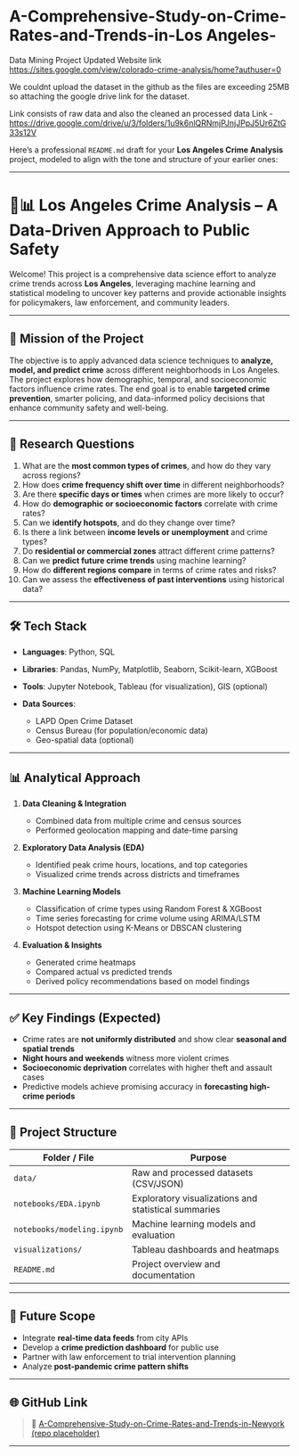 # A-Comprehensive-Study-on-Crime-Rates-and-Trends-in-Los Angeles-
Data Mining Project
 Updated Website link  https://sites.google.com/view/colorado-crime-analysis/home?authuser=0

 
We couldnt upload the dataset in the github as the files are exceeding 25MB so attaching the google drive link for the dataset.

Link consists of raw data and also the cleaned an processed data 
Link - https://drive.google.com/drive/u/3/folders/1u9k6nlQRNmjPJnjJPpJ5Ur6ZtG33s12V

Here’s a professional `README.md` draft for your **Los Angeles Crime Analysis** project, modeled to align with the tone and structure of your earlier ones:

---

# 🚓📊 Los Angeles Crime Analysis – A Data-Driven Approach to Public Safety

Welcome! This project is a comprehensive data science effort to analyze crime trends across **Los Angeles**, leveraging machine learning and statistical modeling to uncover key patterns and provide actionable insights for policymakers, law enforcement, and community leaders.

---

## 🎯 Mission of the Project

The objective is to apply advanced data science techniques to **analyze, model, and predict crime** across different neighborhoods in Los Angeles. The project explores how demographic, temporal, and socioeconomic factors influence crime rates. The end goal is to enable **targeted crime prevention**, smarter policing, and data-informed policy decisions that enhance community safety and well-being.

---

## 🧠 Research Questions

1. What are the **most common types of crimes**, and how do they vary across regions?
2. How does **crime frequency shift over time** in different neighborhoods?
3. Are there **specific days or times** when crimes are more likely to occur?
4. How do **demographic or socioeconomic factors** correlate with crime rates?
5. Can we **identify hotspots**, and do they change over time?
6. Is there a link between **income levels or unemployment** and crime types?
7. Do **residential or commercial zones** attract different crime patterns?
8. Can we **predict future crime trends** using machine learning?
9. How do **different regions compare** in terms of crime rates and risks?
10. Can we assess the **effectiveness of past interventions** using historical data?

---

## 🛠 Tech Stack

* **Languages**: Python, SQL
* **Libraries**: Pandas, NumPy, Matplotlib, Seaborn, Scikit-learn, XGBoost
* **Tools**: Jupyter Notebook, Tableau (for visualization), GIS (optional)
* **Data Sources**:

  * LAPD Open Crime Dataset
  * Census Bureau (for population/economic data)
  * Geo-spatial data (optional)

---

## 📊 Analytical Approach

1. **Data Cleaning & Integration**

   * Combined data from multiple crime and census sources
   * Performed geolocation mapping and date-time parsing

2. **Exploratory Data Analysis (EDA)**

   * Identified peak crime hours, locations, and top categories
   * Visualized crime trends across districts and timeframes

3. **Machine Learning Models**

   * Classification of crime types using Random Forest & XGBoost
   * Time series forecasting for crime volume using ARIMA/LSTM
   * Hotspot detection using K-Means or DBSCAN clustering

4. **Evaluation & Insights**

   * Generated crime heatmaps
   * Compared actual vs predicted trends
   * Derived policy recommendations based on model findings

---

## ✅ Key Findings (Expected)

* Crime rates are **not uniformly distributed** and show clear **seasonal and spatial trends**
* **Night hours and weekends** witness more violent crimes
* **Socioeconomic deprivation** correlates with higher theft and assault cases
* Predictive models achieve promising accuracy in **forecasting high-crime periods**

---

## 📁 Project Structure

| Folder / File              | Purpose                                              |
| -------------------------- | ---------------------------------------------------- |
| `data/`                    | Raw and processed datasets (CSV/JSON)                |
| `notebooks/EDA.ipynb`      | Exploratory visualizations and statistical summaries |
| `notebooks/modeling.ipynb` | Machine learning models and evaluation               |
| `visualizations/`          | Tableau dashboards and heatmaps                      |
| `README.md`                | Project overview and documentation                   |

---

## 🔮 Future Scope

* Integrate **real-time data feeds** from city APIs
* Develop a **crime prediction dashboard** for public use
* Partner with law enforcement to trial intervention planning
* Analyze **post-pandemic crime pattern shifts**

---

## 🌐 GitHub Link

> 📁 [A-Comprehensive-Study-on-Crime-Rates-and-Trends-in-Newyork (repo placeholder)](https://github.com/your-repo-link)

---

